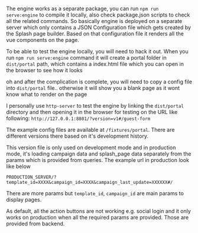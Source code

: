     
The engine works as a separate package, you can run `npm run serve:engine` to compile it locally, also check package.json scripts to check all the related commands. So basically engine is deployed on a separate server which only contains a JSON Configuration file which gets created by the Splash page builder. Based on that configuration file it renders all the vue components on the page.



To be able to test the engine locally, you will need to hack it out. When you run `npm run serve:engine` command it will create a portal folder in `dist/portal` path, which contains a index.html file which you can open in the browser to see how it looks
 

oh and after the complication is complete, you will need to copy a config file into `dist/portal` file.. otherwise it will show you a blank page as it wont know what to render on the page


I personally use `http-server` to test the engine by linking the `dist/portal` directory and then opening it in the browser for testing on the URL like following: `http://127.0.0.1:8801/?version=v1#/guest-form`


The example config files are available at `/fixtures/portal`.
There are different versions there based on it's development history.

This version file is only used on development mode and in production mode, it's loading campaign data and splash_page data separately from the params which is provided from queries.
The example url in production look like below

`PRODUCTION_SERVER/?template_id=XXXX&campaign_id=XXXX&campaign_last_update=XXXXXX#/`

There are more params but `template_id`, `campaign_id` are main params to display pages.

As default, all the action buttons are not working e.g. social login and it only works on production when all the required params are provided. Those are provided from backend.
